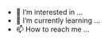 - 👀 I’m interested in ...
- 🌱 I’m currently learning ...
- 📫 How to reach me ...

<!---
TadasJava/TadasJava is a ✨ special ✨ repository because its `README.md` (this file) appears on your GitHub profile.
You can click the Preview link to take a look at your changes.
--->
